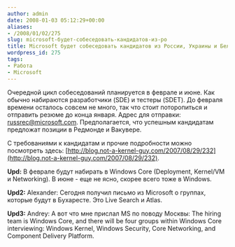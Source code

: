 ```yaml
---
author: admin
date: 2008-01-03 05:12:29+00:00
aliases:
- /2008/01/02/275
slug: microsoft-будет-собеседовать-кандидатов-из-ро
title: Microsoft будет собеседовать кандидатов из России, Украины и Белaруси
wordpress_id: 275
tags:
- Работа
- Microsoft
---
```


Очередной цикл собеседований планируется в феврале и июне. Как обычно набираются разработчики (SDE) и тестеры (SDET). До февраля времени осталось совсем не много, так что стоит поторопиться и отправить резюме до конца января. Адрес для отправки: [russrec@microsoft.com](mailto:russrec@microsoft.com). Предполагается, что успешным кандидатам предложат позиции в Редмонде и Вакувере.

С требованиями к кандидатам и прочие подробности можно посмотреть здесь: [http://blog.not-a-kernel-guy.com/2007/08/29/232](http://blog.not-a-kernel-guy.com/2007/08/29/232).

**Upd:** В феврале будут набирать в Windows Core (Deployment, Kernel/VM и Networking). В июне - еще не ясно, скорее всего тоже в Windows.

**Upd2:** Alexander: Сегодня получил письмо из Microsoft о группах, которые будут в Бухаресте. Это Live Search и Atlas.

**Upd3:** Andrey: А вот что мне прислал MS по поводу Москвы: The hiring team is Windows Core, and there will be four groups within Windows Core interviewing: Windows Kernel, Windows Security, Core Networking, and Component Delivery Platform.

